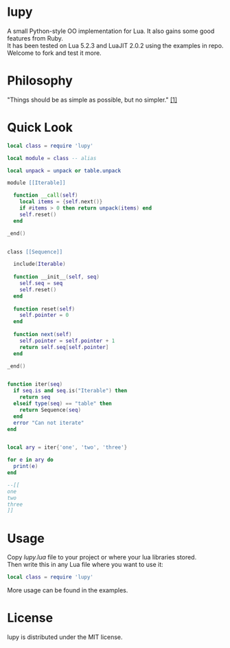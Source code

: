 lupy
===========

A small Python-style OO implementation for Lua. It also gains some good features from Ruby.<br>
It has been tested on Lua 5.2.3 and LuaJIT 2.0.2 using the examples in repo. Welcome to fork and test it more.

Philosophy
===========

"Things should be as simple as possible, but no simpler." [[1]](http://python-history.blogspot.com/2009/01/pythons-design-philosophy.html)

Quick Look
==========

```lua
local class = require 'lupy'

local module = class -- alias

local unpack = unpack or table.unpack

module [[Iterable]]

  function __call(self)
    local items = {self.next()}
    if #items > 0 then return unpack(items) end
    self.reset()
  end

_end()


class [[Sequence]]

  include(Iterable)
  
  function __init__(self, seq)
    self.seq = seq
    self.reset()
  end
  
  function reset(self)
    self.pointer = 0
  end
  
  function next(self)
    self.pointer = self.pointer + 1
    return self.seq[self.pointer]
  end

_end()


function iter(seq)
  if seq.is and seq.is("Iterable") then 
    return seq
  elseif type(seq) == "table" then
    return Sequence(seq)
  end
  error "Can not iterate"
end


local ary = iter{'one', 'two', 'three'}

for e in ary do
  print(e)
end

--[[
one
two
three
]]

```

Usage
==========
Copy *lupy.lua* file to your project or where your lua libraries stored.<br>
Then write this in any Lua file where you want to use it:
```lua
local class = require 'lupy'
```
More usage can be found in the examples.

License
=======

lupy is distributed under the MIT license.
